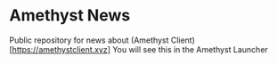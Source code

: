 # Amethyst News

Public repository for news about (Amethyst Client)[https://amethystclient.xyz]
You will see this in the Amethyst Launcher
